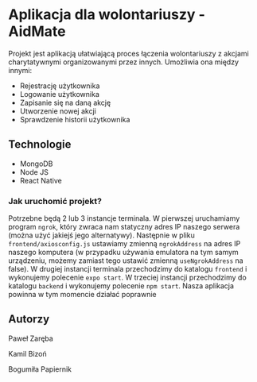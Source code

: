 # Aplikacja dla wolontariuszy - AidMate

Projekt jest aplikacją ułatwiającą proces łączenia wolontariuszy z akcjami charytatywnymi organizowanymi przez innych.
Umożliwia ona między innymi:
- Rejestrację użytkownika
- Logowanie użytkownika
- Zapisanie się na daną akcję
- Utworzenie nowej akcji
- Sprawdzenie historii użytkownika

## Technologie

-   MongoDB
-   Node JS
-   React Native

### Jak uruchomić projekt?
Potrzebne będą 2 lub 3 instancje terminala. W pierwszej uruchamiamy program `ngrok`, który zwraca nam statyczny adres IP naszego serwera (można użyć jakiejś jego alternatywy). Następnie w pliku `frontend/axiosconfig.js` ustawiamy zmienną `ngrokAddress` na adres IP naszego komputera (w przypadku używania emulatora na tym samym urządzeniu, możemy zamiast tego ustawić zmienną `useNgrokAddress` na false). W drugiej instancji terminala przechodzimy do katalogu `frontend` i wykonujemy polecenie `expo start`. W trzeciej instancji przechodzimy do katalogu `backend` i wykonujemy polecenie `npm start`. Nasza aplikacja powinna w tym momencie działać poprawnie

## Autorzy

Paweł Zaręba


Kamil Bizoń


Bogumiła Papiernik

